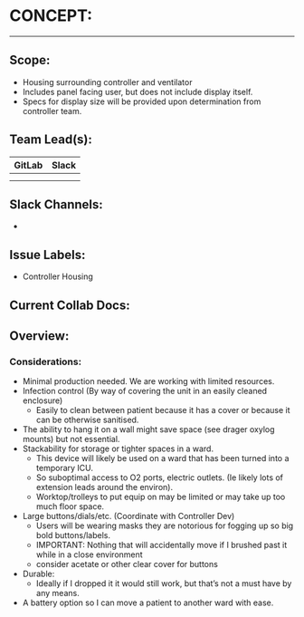 # CONCEPT:
---
## Scope:
 - Housing surrounding controller and ventilator
 - Includes panel facing user, but does not include display itself.
 - Specs for display size will be provided upon determination from controller team.

## Team Lead(s):
|GitLab|Slack|
|---|---|
| | |
| | |

## Slack Channels:
-

## Issue Labels:
- Controller Housing

## Current Collab Docs:

## Overview:
### Considerations:
- Minimal production needed. We are working with limited resources.
- Infection control (By way of covering the unit in an easily cleaned enclosure)
  - Easily to clean between patient because it has a cover or because it can be otherwise sanitised.
- The ability to hang it on a wall might save space (see drager oxylog mounts) but not essential.
- Stackability for storage or tighter spaces in a ward.
  - This device will likely be used on a ward that has been turned into a temporary ICU.
  - So suboptimal access to O2 ports, electric outlets. (Ie likely lots of extension leads around the environ).  
  - Worktop/trolleys to put equip on may be limited or may take up too much floor space.
- Large buttons/dials/etc. (Coordinate with Controller Dev)
  - Users will be wearing masks they are notorious for fogging up so big bold buttons/labels.
  - IMPORTANT: Nothing that will accidentally move if I brushed past it while in a close environment
  - consider acetate or other clear cover for buttons
- Durable:
  - Ideally if I dropped it it would still work, but that’s not a must have by any means.
- A battery option so I can move a patient to another ward with ease.
